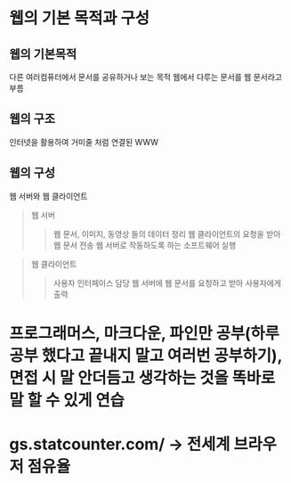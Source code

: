 웹의 기본 목적과 구성
==============

웹의 기본목적
--------------
다른 여러컴퓨터에서 문서를 공유하거나 보는 목적
웹에서 다루는 문서를 웹 문서라고 부름 

웹의 구조
---------
인터넷을 활용하여 거미줄 처럼 연결된 WWW

웹의 구성
--------
웹 서버와 웹 클라이언트
>웹 서버
>> 웹 문서, 이미지, 동영상 들의 데이터 정리
>> 웹 클라이언트의 요청을 받아 웹 문서 전송
>> 웹 서버로 작동하도록 하는 소프트웨어 실행

>웹 클라이언트
>> 사용자 인터페이스 담당
>> 웹 서버에 웹 문서를 요청하고 받아 사용자에게 출력



# 프로그래머스, 마크다운, 파인만 공부(하루 공부 했다고 끝내지 말고 여러번 공부하기), 면접 시 말 안더듬고 생각하는 것을 똑바로 말 할 수 있게 연습
# gs.statcounter.com/ -> 전세계 브라우저 점유율
